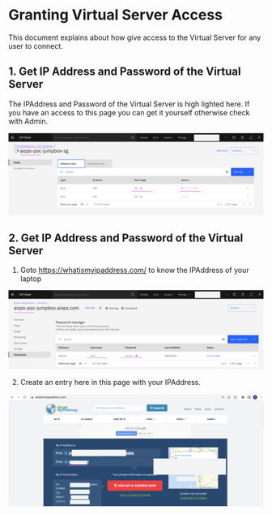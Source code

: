 # Granting Virtual Server Access

This document explains about how give access to the Virtual Server for any user to connect.

## 1. Get IP Address and Password of the Virtual Server

The IPAddress and Password of the Virtual Server is high lighted here. If you have an access to this page you can get it yourself otherwise check with Admin.

<img src="images/image-00001.png">

## 2. Get IP Address and Password of the Virtual Server

1. Goto https://whatismyipaddress.com/ to know the IPAddress of your laptop

<img src="images/image-00002.png">

2. Create an entry here in this page with your IPAddress.

<img src="images/image-00003.png">
